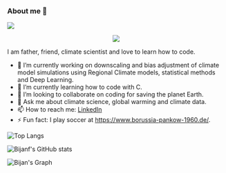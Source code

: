   ### About me 👋

  ![](https://komarev.com/ghpvc/?username=bijanf&color=brightgreen)
  
<p align="center">
  <a href="https://skillicons.dev">
    <img src="https://skillicons.dev/icons?i=git,c,python,r,vim,gitlab" />
  </a>
</p>

I am father, friend, climate scientist and love to learn how to code.

- 🔭 I’m currently working on downscaling and bias adjustment of climate model simulations using Regional Climate models, statistical methods and Deep Learning. 
- 🌱 I’m currently learning how to code with C.
- 👯 I’m looking to collaborate on coding for saving the planet Earth.
- 💬 Ask me about climate science, global warming and climate data.
- 📫 How to reach me: [LinkedIn](https://www.linkedin.com/in/bijanfallah/)
- ⚡ Fun fact: I play soccer at https://www.borussia-pankow-1960.de/.
  
![Top Langs](https://github-readme-stats.vercel.app/api/top-langs/?username=bijanf&layout=compact&hide_border=true)

![Bijanf's GitHub stats](https://github-readme-stats.vercel.app/api?username=bijanf&show_icons=true&theme=flag-india&hide_border=true)

![Bijan's Graph](https://github-readme-activity-graph.vercel.app/graph?username=bijanf&custom_title=%20Bijan's%20GitHub%20Activity%20Graph&bg_color=FFFFFF&color=7F3FBF&line=000000&point=000000&title_color=000000&area=true)
